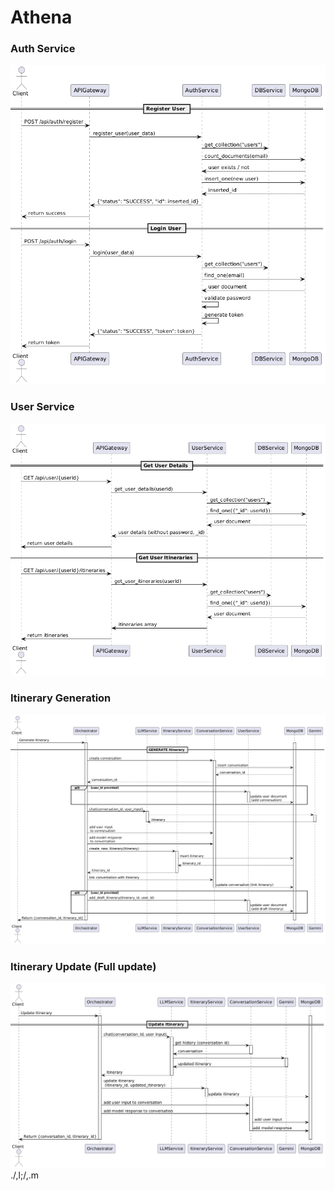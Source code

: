 # Athena

### Auth Service
![Authorization flow](./docs/Auth%20Service.png)

### User Service
![User Flow](./docs/User%20Service.png)

### Itinerary Generation
![Generate Itinerary Flow](./docs/Generate%20Itinerary%20Flow.png)

### Itinerary Update (Full update)
![Update Itinerary Flow](./docs/Update%20Itinerary.png)./,l;/,.m